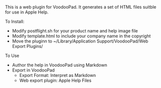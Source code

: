This is a web plugin for VoodooPad. It generates a set of HTML files suitble for use in Apple Help.

To Install:
* Modify postflight.sh for your product name and help image file
* Modify template.html to include your company name in the copyright
* Move the pluginn to ~/Library/Application Support/VoodooPad/Web Export Plugins/

To Use
* Author the help in VoodooPad using Markdown
* Export in VoodooPad
    * Export Format: Interpret as Markdown
    * Web export plugin: Apple Help Files

